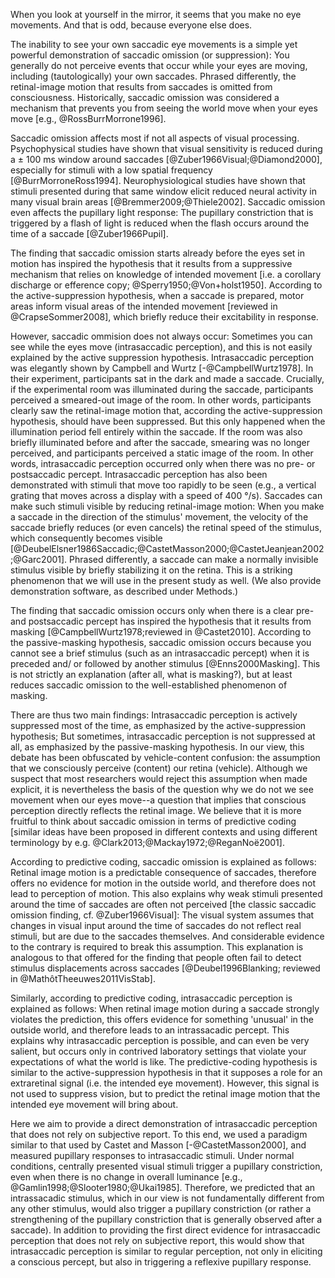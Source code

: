 When you look at yourself in the mirror, it seems that you make no eye movements. And that is odd, because everyone else does.

The inability to see your own saccadic eye movements is a simple yet powerful demonstration of saccadic omission (or suppression): You generally do not perceive events that occur while your eyes are moving, including (tautologically) your own saccades. Phrased differently, the retinal-image motion that results from saccades is omitted from consciousness. Historically, saccadic omission was considered a mechanism that prevents you from seeing the world move when your eyes move [e.g., @RossBurrMorrone1996].

Saccadic omission affects most if not all aspects of visual processing. Psychophysical studies have shown that visual sensitivity is reduced during a ± 100 ms window around saccades [@Zuber1966Visual;@Diamond2000], especially for stimuli with a low spatial frequency [@BurrMorroneRoss1994]. Neurophysiological studies have shown that stimuli presented during that same window elicit reduced neural activity in many visual brain areas [@Bremmer2009;@Thiele2002]. Saccadic omission even affects the pupillary light response: The pupillary constriction that is triggered by a flash of light is reduced when the flash occurs around the time of a saccade [@Zuber1966Pupil].

The finding that saccadic omission starts already before the eyes set in motion has inspired the hypothesis that it results from a suppressive mechanism that relies on knowledge of intended movement [i.e. a corollary discharge or efference copy; @Sperry1950;@Von+holst1950]. According to the active-suppression hypothesis, when a saccade is prepared, motor areas inform visual areas of the intended movement [reviewed in @CrapseSommer2008], which briefly reduce their excitability in response.

However, saccadic ommision does not always occur: Sometimes you can see while the eyes move (intrasaccadic perception), and this is not easily explained by the active suppression hypothesis. Intrasaccadic perception was elegantly shown by Campbell and Wurtz [-@CampbellWurtz1978]. In their experiment, participants sat in the dark and made a saccade. Crucially, if the experimental room was illuminated during the saccade, participants perceived a smeared-out image of the room. In other words, participants clearly saw the retinal-image motion that, according the active-suppression hypothesis, should have been suppressed. But this only happened when the illumination period fell entirely within the saccade. If the room was also briefly illuminated before and after the saccade, smearing was no longer perceived, and participants perceived a static image of the room. In other words, intrasaccadic perception occurred only when there was no pre- or postsaccadic percept. Intrasaccadic perception has also been demonstrated with stimuli that move too rapidly to be seen (e.g., a vertical grating that moves across a display with a speed of 400 °/s). Saccades can make such stimuli visible by reducing retinal-image motion: When you make a saccade in the direction of the stimulus' movement, the velocity of the saccade briefly reduces (or even cancels) the retinal speed of the stimulus, which consequently becomes visible [@DeubelElsner1986Saccadic;@CastetMasson2000;@CastetJeanjean2002;@Garc2001]. Phrased differently, a saccade can make a normally invisible stimulus visible by briefly stabilizing it on the retina. This is a striking phenomenon that we will use in the present study as well. (We also provide demonstration software, as described under Methods.)

The finding that saccadic omission occurs only when there is a clear pre- and postsaccadic percept has inspired the hypothesis that it results from masking [@CampbellWurtz1978;reviewed in @Castet2010]. According to the passive-masking hypothesis, saccadic omission occurs because you cannot see a brief stimulus (such as an intrasaccadic percept) when it is preceded and/ or followed by another stimulus [@Enns2000Masking]. This is not strictly an explanation (after all, what is masking?), but at least reduces saccadic omission to the well-established phenomenon of masking.

There are thus two main findings: Intrasaccadic perception is actively suppressed most of the time, as emphasized by the active-suppression hypothesis; But sometimes, intrasaccadic perception is not suppressed at all, as emphasized by the passive-masking hypothesis. In our view, this debate has been obfuscated by vehicle-content confusion: the assumption that we consciously perceive (content) our retina (vehicle). Although we suspect that most researchers would reject this assumption when made explicit, it is nevertheless the basis of the question why we do not we see movement when our eyes move--a question that implies that conscious perception directly reflects the retinal image. We believe that it is more fruitful to think about saccadic omission in terms of predictive coding [similar ideas have been proposed in different contexts and using different terminology by e.g. @Clark2013;@Mackay1972;@ReganNoë2001].

According to predictive coding, saccadic omission is explained as follows: Retinal image motion is a predictable consequence of saccades, therefore offers no evidence for motion in the outside world, and therefore does not lead to perception of motion. This also explains why weak stimuli presented around the time of saccades are often not perceived [the classic saccadic omission finding, cf. @Zuber1966Visual]: The visual system assumes that changes in visual input around the time of saccades do not reflect real stimuli, but are due to the saccades themselves. And considerable evidence to the contrary is required to break this assumption. This explanation is analogous to that offered for the finding that people often fail to detect stimulus displacements across saccades [@Deubel1996Blanking; reviewed in @MathôtTheeuwes2011VisStab].

Similarly, according to predictive coding, intrasaccadic perception is explained as follows: When retinal image motion during a saccade strongly violates the prediction, this offers evidence for something 'unusual' in the outside world, and therefore leads to an intrassacadic percept. This explains why intrasaccadic perception is possible, and can even be very salient, but occurs only in contrived laboratory settings that violate your expectations of what the world is like. The predictive-coding hypothesis is similar to the active-suppression hypothesis in that it supposes a role for an extraretinal signal (i.e. the intended eye movement). However, this signal is not used to suppress vision, but to predict the retinal image motion that the intended eye movement will bring about.

Here we aim to provide a direct demonstration of intrasaccadic perception that does not rely on subjective report. To this end, we used a paradigm similar to that used by Castet and Masson [-@CastetMasson2000], and measured pupillary responses to intrasaccadic stimuli. Under normal conditions, centrally presented visual stimuli trigger a pupillary constriction, even when there is no change in overall luminance [e.g., @Gamlin1998;@Slooter1980;@Ukai1985]. Therefore, we predicted that an intrassacadic stimulus, which in our view is not fundamentally different from any other stimulus, would also trigger a pupillary constriction (or rather a strengthening of the pupillary constriction that is generally observed after a saccade). In addition to providing the first direct evidence for intrasaccadic perception that does not rely on subjective report, this would show that intrasaccadic perception is similar to regular perception, not only in eliciting a conscious percept, but also in triggering a reflexive pupillary response.
